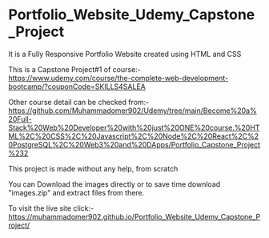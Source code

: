 # Portfolio_Website_Udemy_Capstone_Project

It is a Fully Responsive Portfolio Website created using HTML and CSS

This is a Capstone Project#1 of course:- https://www.udemy.com/course/the-complete-web-development-bootcamp/?couponCode=SKILLS4SALEA

Other course detail can be checked from:-https://github.com/Muhammadomer902/Udemy/tree/main/Become%20a%20Full-Stack%20Web%20Developer%20with%20just%20ONE%20course.%20HTML%2C%20CSS%2C%20Javascript%2C%20Node%2C%20React%2C%20PostgreSQL%2C%20Web3%20and%20DApps/Portfolio_Capstone_Project%232

This project is made without any help, from scratch

You can Download the images directly or to save time download "images.zip" and extract files from there.

To visit the live site click:-https://muhammadomer902.github.io/Portfolio_Website_Udemy_Capstone_Project/
